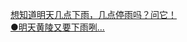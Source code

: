   
[想知道明天几点下雨，几点停雨吗？问它！](http://www.dianyue.me/archives/712/a8cnf3w6oy4h2avt/)  
[●明天黄陵又要下雨咧...](http://www.dianyue.me/archives/725/n63ngss72clhket5/)